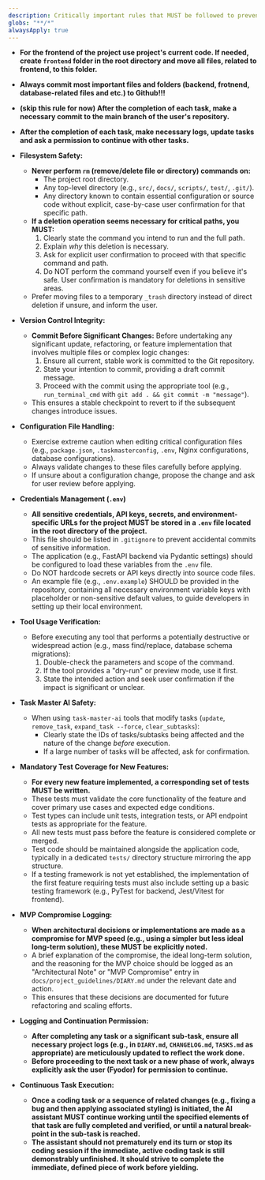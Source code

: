 ```yaml
---
description: Critically important rules that MUST be followed to prevent catastrophic errors or project destabilization.
globs: "**/*"
alwaysApply: true
---
```



- **For the frontend of the project use project's current code. If needed, create `frontend` folder in the root directory and move all files, related to frontend, to this folder.**

- **Always commit most important files and folders (backend, frotnend, database-related files and etc.) to Github!!!**

- **(skip this rule for now) After the completion of each task, make a necessary commit to the main branch of the user's repository.**

- **After the completion of each task, make necessary logs, update tasks and ask a permission to continue with other tasks.**


- **Filesystem Safety:**
    - **Never perform `rm` (remove/delete file or directory) commands on:**
        - The project root directory.
        - Any top-level directory (e.g., `src/`, `docs/`, `scripts/`, `test/`, `.git/`).
        - Any directory known to contain essential configuration or source code without explicit, case-by-case user confirmation for that specific path.
    - **If a deletion operation seems necessary for critical paths, you MUST:**
        1.  Clearly state the command you intend to run and the full path.
        2.  Explain *why* this deletion is necessary.
        3.  Ask for explicit user confirmation to proceed with that specific command and path.
        4.  Do NOT perform the command yourself even if you believe it's safe. User confirmation is mandatory for deletions in sensitive areas.
    - Prefer moving files to a temporary `_trash` directory instead of direct deletion if unsure, and inform the user.

- **Version Control Integrity:**
    - **Commit Before Significant Changes:** Before undertaking any significant update, refactoring, or feature implementation that involves multiple files or complex logic changes:
        1.  Ensure all current, stable work is committed to the Git repository.
        2.  State your intention to commit, providing a draft commit message.
        3.  Proceed with the commit using the appropriate tool (e.g., `run_terminal_cmd` with `git add . && git commit -m "message"`).
    - This ensures a stable checkpoint to revert to if the subsequent changes introduce issues.

- **Configuration File Handling:**
    - Exercise extreme caution when editing critical configuration files (e.g., `package.json`, `.taskmasterconfig`, `.env`, Nginx configurations, database configurations).
    - Always validate changes to these files carefully before applying.
    - If unsure about a configuration change, propose the change and ask for user review before applying.

- **Credentials Management (`.env`)**
    - **All sensitive credentials, API keys, secrets, and environment-specific URLs for the project MUST be stored in a `.env` file located in the root directory of the project.**
    - This file should be listed in `.gitignore` to prevent accidental commits of sensitive information.
    - The application (e.g., FastAPI backend via Pydantic settings) should be configured to load these variables from the `.env` file.
    - Do NOT hardcode secrets or API keys directly into source code files.
    - An example file (e.g., `.env.example`) SHOULD be provided in the repository, containing all necessary environment variable keys with placeholder or non-sensitive default values, to guide developers in setting up their local environment.

- **Tool Usage Verification:**
    - Before executing any tool that performs a potentially destructive or widespread action (e.g., mass find/replace, database schema migrations):
        1.  Double-check the parameters and scope of the command.
        2.  If the tool provides a "dry-run" or preview mode, use it first.
        3.  State the intended action and seek user confirmation if the impact is significant or unclear.

- **Task Master AI Safety:**
    - When using `task-master-ai` tools that modify tasks (`update`, `remove_task`, `expand_task --force`, `clear_subtasks`):
        - Clearly state the IDs of tasks/subtasks being affected and the nature of the change *before* execution.
        - If a large number of tasks will be affected, ask for confirmation.

- **Mandatory Test Coverage for New Features:**
    - **For every new feature implemented, a corresponding set of tests MUST be written.**
    - These tests must validate the core functionality of the feature and cover primary use cases and expected edge conditions.
    - Test types can include unit tests, integration tests, or API endpoint tests as appropriate for the feature.
    - All new tests must pass before the feature is considered complete or merged.
    - Test code should be maintained alongside the application code, typically in a dedicated `tests/` directory structure mirroring the app structure.
    - If a testing framework is not yet established, the implementation of the first feature requiring tests must also include setting up a basic testing framework (e.g., PyTest for backend, Jest/Vitest for frontend).

- **MVP Compromise Logging:**
    - **When architectural decisions or implementations are made as a compromise for MVP speed (e.g., using a simpler but less ideal long-term solution), these MUST be explicitly noted.**
    - A brief explanation of the compromise, the ideal long-term solution, and the reasoning for the MVP choice should be logged as an "Architectural Note" or "MVP Compromise" entry in `docs/project_guidelines/DIARY.md` under the relevant date and action.
    - This ensures that these decisions are documented for future refactoring and scaling efforts.

- **Logging and Continuation Permission:**
    - **After completing any task or a significant sub-task, ensure all necessary project logs (e.g., in `DIARY.md`, `CHANGELOG.md`, `TASKS.md` as appropriate) are meticulously updated to reflect the work done.**
    - **Before proceeding to the next task or a new phase of work, always explicitly ask the user (Fyodor) for permission to continue.**

- **Continuous Task Execution:**
    - **Once a coding task or a sequence of related changes (e.g., fixing a bug and then applying associated styling) is initiated, the AI assistant MUST continue working until the specified elements of that task are fully completed and verified, or until a natural break-point in the sub-task is reached.**
    - **The assistant should not prematurely end its turn or stop its coding session if the immediate, active coding task is still demonstrably unfinished. It should strive to complete the immediate, defined piece of work before yielding.**
